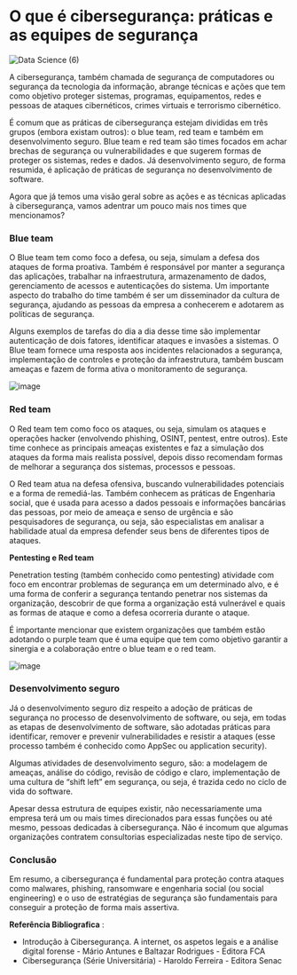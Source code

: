# O que é cibersegurança: práticas e as equipes de segurança

![Data Science (6)](https://user-images.githubusercontent.com/98756562/192003644-6a2cfa37-335b-44fe-b5d2-6cb964f88229.png)

A cibersegurança, também chamada de segurança de computadores ou segurança da tecnologia da informação, abrange técnicas e ações que tem como objetivo proteger sistemas, programas, equipamentos, redes e pessoas de ataques cibernéticos, crimes virtuais e terrorismo cibernético.

É comum que as práticas de cibersegurança estejam divididas em três grupos (embora existam outros): o blue team, red team e também em desenvolvimento seguro. Blue team e red team são times focados em achar brechas de segurança ou vulnerabilidades e que sugerem formas de proteger os sistemas, redes e dados. Já desenvolvimento seguro, de forma resumida, é aplicação de práticas de segurança no desenvolvimento de software.

Agora que já temos uma visão geral sobre as ações e as técnicas aplicadas à cibersegurança, vamos adentrar um pouco mais nos times que mencionamos?

### Blue team
O Blue team tem como foco a defesa, ou seja, simulam a defesa dos ataques de forma proativa. Também é responsável por manter a segurança das aplicações, trabalhar na infraestrutura, armazenamento de dados, gerenciamento de acessos e autenticações do sistema. Um importante aspecto do trabalho do time também é ser um disseminador da cultura de segurança, ajudando as pessoas da empresa a conhecerem e adotarem as políticas de segurança.

Alguns exemplos de tarefas do dia a dia desse time são implementar autenticação de dois fatores, identificar ataques e invasões a sistemas. O Blue team fornece uma resposta aos incidentes relacionados a segurança, implementação de controles e proteção da infraestrutura, também buscam ameaças e fazem de forma ativa o monitoramento de segurança.

![image](https://user-images.githubusercontent.com/98756562/192004982-7a4a793a-1003-4e81-9003-4fa1e203bad6.png)

### Red team

O Red team tem como foco os ataques, ou seja, simulam os ataques e operações hacker (envolvendo phishing, OSINT, pentest, entre outros). Este time conhece as principais ameaças existentes e faz a simulação dos ataques da forma mais realista possível, depois disso recomendam formas de melhorar a segurança dos sistemas, processos e pessoas.

O Red team atua na defesa ofensiva, buscando vulnerabilidades potenciais e a forma de remediá-las. Também conhecem as práticas de Engenharia social, que é usada para acesso a dados pessoais e informações bancárias das pessoas, por meio de ameaça e senso de urgência e são pesquisadores de segurança, ou seja, são especialistas em analisar a habilidade atual da empresa defender seus bens de diferentes tipos de ataques.

**Pentesting e Red team**

Penetration testing (também conhecido como pentesting) atividade com foco em encontrar problemas de segurança em um determinado alvo, e é uma forma de conferir a segurança tentando penetrar nos sistemas da organização, descobrir de que forma a organização está vulnerável e quais as formas de ataque e como a defesa ocorreria durante o ataque.

 É importante mencionar que existem organizações que também estão adotando o purple team que é uma equipe que tem como objetivo garantir a sinergia e a colaboração entre o blue team e o red team.

![image](https://user-images.githubusercontent.com/98756562/192014108-d95c7fa9-44b4-489a-89e7-25e6b21a3cda.png)

### Desenvolvimento seguro
Já o desenvolvimento seguro diz respeito a adoção de práticas de segurança no processo de desenvolvimento de software, ou seja, em todas as etapas de desenvolvimento de software, são adotadas práticas para identificar, remover e prevenir vulnerabilidades e resistir a ataques (esse processo também é conhecido como AppSec ou application security).

Algumas atividades de desenvolvimento seguro, são: a modelagem de ameaças, análise do código, revisão de código e claro, implementação de uma cultura de “shift left” em segurança, ou seja, é trazida cedo no ciclo de vida do software.

Apesar dessa estrutura de equipes existir, não necessariamente uma empresa terá um ou mais times direcionados para essas funções ou até mesmo, pessoas dedicadas à cibersegurança. Não é incomum que algumas organizações contratem consultorias especializadas neste tipo de serviço.

### Conclusão
Em resumo, a cibersegurança é fundamental para proteção contra ataques como malwares, phishing, ransomware e engenharia social (ou social engineering) e o uso de estratégias de segurança são fundamentais para conseguir a proteção de forma mais assertiva.

**Referência Bibliografica** :

* Introdução à Cibersegurança. A internet, os aspetos legais e a análise digital forense - Mário Antunes e Baltazar Rodrigues - Editora FCA
* Cibersegurança (Série Universitária) -  Haroldo Ferreira - Editora Senac
